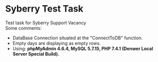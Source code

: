 # Syberry Test Task
Test task for Syberry Support Vacancy<br>
Some comments:

- DataBase Connection situated at the "ConnectToDB" function.
- Empty days are displaying as empty rows.
- Using: <b>phpMyAdmin 4.6.4, MySQL 5.7.15, PHP 7.4.1 (Denwer Local Server Special Build).
